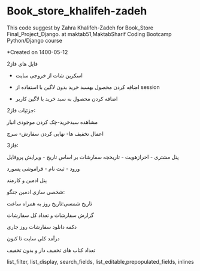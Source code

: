 # Book_store_khalifeh-zadeh
This code suggest by Zahra Khalifeh-Zadeh for Book_Store Final_Project_Django. at maktab51,MaktabSharif Coding Bootcamp Python/Django course

*Created on 1400-05-12



فایل های فاز2

- اسکرین شات از خروجی سایت

- اضافه کردن محصول بهسبد خرید بدون لاگین با استفاده از session

- اضافه کردن محصول به سبد خرید با لاگین کاربر


جزئیات فاز2:

مشاهده سبدخرید-چک کردن موجودی انبار

اعمال تخفیف ها- نهایی کردن سفارش- سرچ


فاز3:

پنل مشتری - احرازهویت - تاریخجه سفارشات بر اساس تاریخ - ویرایش پروفایل

ورود - ثبت نام - فراموشی پسورد

پنل ادمین و کارمند

شخصی سازی ادمین جنگو: 

تاریخ شمسی:تاریخ روز به همراه ساعت

گزارش سفارشات و تعداد کل سفارشات 

دکمه دانلود سفارشات روز جاری

درآمد کلی سایت تا کنون

تعداد کتاب های تخفیف دار و بدون تخفیف 

list_filter, list_display, search_fields, list_editable,prepopulated_fields, inlines
